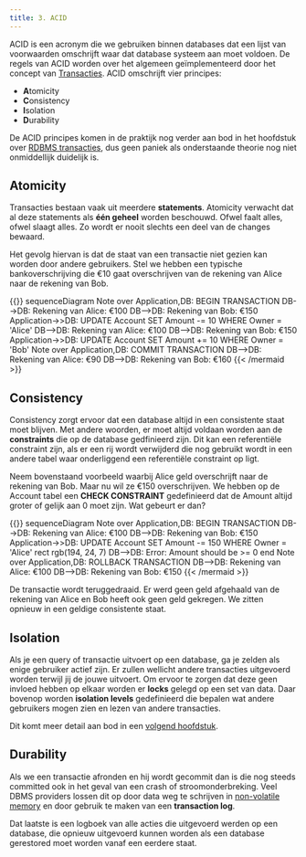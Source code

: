 ```yaml
---
title: 3. ACID
---
```


ACID is een acronym die we gebruiken binnen databases dat een lijst van voorwaarden omschrijft waar dat database systeem aan moet voldoen. De regels van ACID worden over het algemeen geïmplementeerd door het concept van [Transacties](/transacties/basics). ACID omschrijft vier principes:

- **A**tomicity
- **C**onsistency
- **I**solation
- **D**urability

De ACID principes komen in de praktijk nog verder aan bod in het hoofdstuk over [RDBMS transacties](/transacties/), dus geen paniek als onderstaande theorie nog niet onmiddellijk duidelijk is. 

## Atomicity

Transacties bestaan vaak uit meerdere **statements**. Atomicity verwacht dat al deze statements als **één geheel** worden beschouwd. Ofwel faalt alles, ofwel slaagt alles. Zo wordt er nooit slechts een deel van de changes bewaard. 

Het gevolg hiervan is dat de staat van een transactie niet gezien kan worden door andere gebruikers. Stel we hebben een typische bankoverschrijving die €10 gaat overschrijven van de rekening van Alice naar de rekening van Bob. 

{{<mermaid align="left">}}
sequenceDiagram
    Note over Application,DB: BEGIN TRANSACTION
    DB-->DB: Rekening van Alice: €100
    DB-->DB: Rekening van Bob: €150
    Application->>DB: UPDATE Account SET Amount -= 10 WHERE Owner = 'Alice'
    DB-->DB: Rekening van Alice: €100
    DB-->DB: Rekening van Bob: €150
    Application->>DB: UPDATE Account SET Amount += 10 WHERE Owner = 'Bob'
    Note over Application,DB: COMMIT TRANSACTION
    DB-->DB: Rekening van Alice: €90
    DB-->DB: Rekening van Bob: €160
{{< /mermaid >}}

## Consistency

Consistency zorgt ervoor dat een database altijd in een consistente staat moet blijven. Met andere woorden, er moet altijd voldaan worden aan de **constraints** die op de database gedfinieerd zijn. Dit kan een referentiële constraint zijn, als er een rij wordt verwijderd die nog gebruikt wordt in een andere tabel waar onderliggend een referentiële constraint op ligt. 

Neem bovenstaand voorbeeld waarbij Alice geld overschrijft naar de rekening van Bob. Maar nu wil ze €150 overschrijven. We hebben op de Account tabel een **CHECK CONSTRAINT** gedefinieerd dat de Amount altijd groter of gelijk aan 0 moet zijn. Wat gebeurt er dan?

{{<mermaid align="left">}}
sequenceDiagram
    Note over Application,DB: BEGIN TRANSACTION
    DB-->DB: Rekening van Alice: €100
    DB-->DB: Rekening van Bob: €150
    Application->>DB: UPDATE Account SET Amount -= 150 WHERE Owner = 'Alice'
    rect rgb(194, 24, 7)
    DB-->DB: Error: Amount should be >= 0
    end
    Note over Application,DB: ROLLBACK TRANSACTION
    DB-->DB: Rekening van Alice: €100
    DB-->DB: Rekening van Bob: €150
{{< /mermaid >}}

De transactie wordt teruggedraaid. Er werd geen geld afgehaald van de rekening van Alice en Bob heeft ook geen geld gekregen. We zitten opnieuw in een geldige consistente staat.

## Isolation

Als je een query of transactie uitvoert op een database, ga je zelden als enige gebruiker actief zijn. Er zullen wellicht andere transacties uitgevoerd worden terwijl jij de jouwe uitvoert. Om ervoor te zorgen dat deze geen invloed hebben op elkaar worden er **locks** gelegd op een set van data. Daar bovenop worden **isolation levels** gedefinieerd die bepalen wat andere gebruikers mogen zien en lezen van andere transacties.

Dit komt meer detail aan bod in een [volgend hoofdstuk](/transacties/concurrency-control/#locking).

## Durability

Als we een transactie afronden en hij wordt gecommit dan is die nog steeds committed ook in het geval van een crash of stroomonderbreking. Veel DBMS providers lossen dit op door data weg te schrijven in [non-volatile memory](https://en.wikipedia.org/wiki/Non-volatile_memory) en door gebruik te maken van een **transaction log**. 

Dat laatste is een logboek van alle acties die uitgevoerd werden op een database, die opnieuw uitgevoerd kunnen worden als een database gerestored moet worden vanaf een eerdere staat.